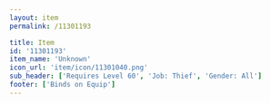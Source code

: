 ```yaml
---
layout: item
permalink: /11301193

title: Item
id: '11301193'
item_name: 'Unknown'
icon_url: 'item/icon/11301040.png'
sub_header: ['Requires Level 60', 'Job: Thief', 'Gender: All']
footer: ['Binds on Equip']
---
```

